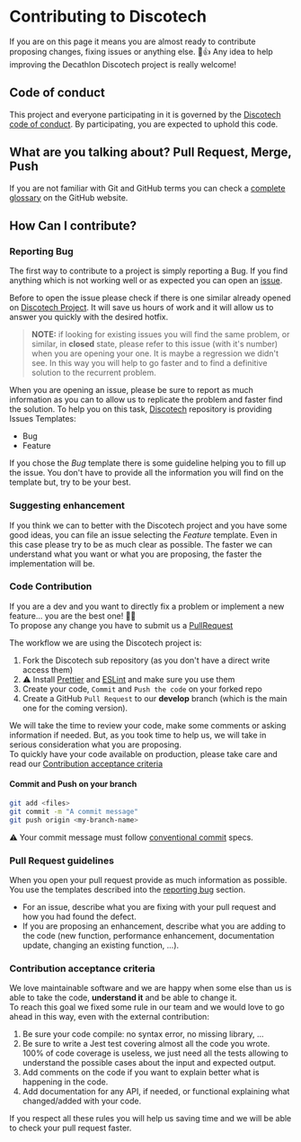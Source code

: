 # Contributing to Discotech

If you are on this page it means you are almost ready to contribute proposing changes, fixing issues or anything else.
🎉👍 Any idea to help improving the Decathlon Discotech project is really welcome!

## Code of conduct

This project and everyone participating in it is governed by the [Discotech code of conduct](CODE_OF_CONDUCT.md). By participating, you are expected to uphold this code.

## What are you talking about? Pull Request, Merge, Push

If you are not familiar with Git and GitHub terms you can check a [complete glossary](https://docs.github.com/en/get-started/quickstart/github-glossary) on the GitHub website.

## How Can I contribute?

### Reporting Bug

The first way to contribute to a project is simply reporting a Bug. If you find anything which is not working well or as expected you can open an [issue](https://github.com/jeremyjousse/discotech/issues).

Before to open the issue please check if there is one similar already opened on [Discotech Project](https://github.com/users/jeremyjousse/projects/1/views/1). It will save us hours of work and it will allow us to answer you quickly with the desired hotfix.

> **NOTE:** if looking for existing issues you will find the same problem, or similar, in **closed** state, please refer to this issue (with it's number) when you are opening your one. It is maybe a regression we didn't see. In this way you will help to go faster and to find a definitive solution to the recurrent problem.

When you are opening an issue, please be sure to report as much information as you can to allow us to replicate the problem and faster find the solution. To help you on this task, [Discotech](https://github.com/jeremyjousse/discotech/issues) repository is providing Issues Templates:

- Bug
- Feature

If you chose the *Bug* template there is some guideline helping you to fill up the issue. You don't have to provide all the information you will find on the template but, try to be your best.

### Suggesting enhancement

If you think we can to better with the Discotech project and you have some good ideas, you can file an issue selecting the *Feature* template.
Even in this case please try to be as much clear as possible. The faster we can understand what you want or what you are proposing, the faster the implementation will be.

### Code Contribution

If you are a dev and you want to directly fix a problem or implement a new feature... you are the best one! :clap::clap:  
To propose any change you have to submit us a [PullRequest](https://help.github.com/articles/about-pull-requests/)

The workflow we are using the Discotech project is:

1. Fork the Discotech sub repository (as you don't have a direct write access them)
2. :warning: Install [Prettier](https://prettier.io/) and [ESLint](https://eslint.org/) and make sure you use them
3. Create your code, `Commit` and `Push the code` on your forked repo
4. Create a GitHub `Pull Request` to our **develop** branch (which is the main one for the coming version).

We will take the time to review your code, make some comments or asking information if needed. But, as you took time to help us, we will take in serious consideration what you are proposing.  
To quickly have your code available on production, please take care and read our [Contribution acceptance criteria](#contribution-acceptance-criteria)

#### Commit and Push on your branch

```bash
git add <files>
git commit -m "A commit message"
git push origin <my-branch-name> 
```

:warning: Your commit message must follow [conventional commit](https://www.conventionalcommits.org/en/v1.0.0/) specs.

### Pull Request guidelines

When you open your pull request provide as much information as possible. You use the templates described into the [reporting bug](#reporting-bug) section.

- For an issue, describe what you are fixing with your pull request and how you had found the defect.
- If you are proposing an enhancement, describe what you are adding to the code (new function, performance enhancement, documentation update, changing an existing function, ...).

### Contribution acceptance criteria

We love maintainable software and we are happy when some else than us is able to take the code, **understand it** and be able to change it.  
To reach this goal we fixed some rule in our team and we would love to go ahead in this way, even with the external contribution:

1. Be sure your code compile: no syntax error, no missing library, ...
2. Be sure to write a Jest test covering almost all the code you wrote. 100% of code coverage is useless, we just need all the tests allowing to understand the possible cases about the input and expected output.
3. Add comments on the code if you want to explain better what is happening in the code.
4. Add documentation for any API, if needed, or functional explaining what changed/added with your code.

If you respect all these rules you will help us saving time and we will be able to check your pull request faster.
